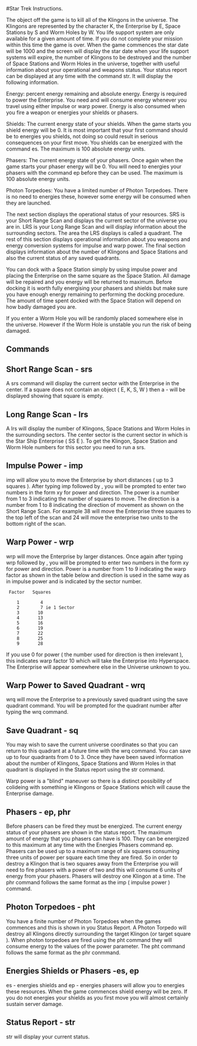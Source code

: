 
#Star Trek Instructions.

The object off the game is to kill all of the Klingons in the 
universe. The Klingons are represented by the character K, the 
Enterprise by E, Space Stations by S and Worm Holes by W. You life 
support system are only available for a given amount of time. If you 
do not complete your mission within this time the game is over. When 
the game commences the star date will be 1000 and the screen will 
display the star date when your life support systems will expire, 
the number of Klingons to be destroyed and the number of Space 
Stations and Worm Holes in the universe, together with useful 
information about your operational and weapons status. Your status 
report can be displayed at any time with the command str. It will 
display the following information. 

Energy: percent energy remaining and absolute energy. Energy is 
required to power the Enterprise. You need and will consume energy 
whenever you travel using either impulse or warp power. Energy is 
also consumed when you fire a weapon or energies your shields or 
phasers.

Shields: The current energy state of your shields. When the game 
starts you shield energy will be 0. It is most important that your 
first command should be to energies you shields, not doing so could 
result in serious consequences on your first move. You shields can 
be energized with the command es. The maximum is 100 absolute energy 
units.

Phasers: The current energy state of your phasers. Once again when 
the game starts your phaser energy will be 0. You will need to 
energies your phasers with the command ep before they can be used. 
The maximum is 100 absolute energy units.

Photon Torpedoes: You have a limited number of Photon Torpedoes. 
There is no need to energies these, however some energy will be 
consumed when they are launched. 

The next section displays the operational status of your resources. 
SRS is your Short Range Scan and displays the current sector of the 
universe you are in. LRS is your Long Range Scan and will display 
information about the surrounding sectors. The area the LRS 
displays is called a quadrant. The rest of this section displays 
operational information about you weapons and energy conversion 
systems for impulse and warp power.
The final section displays information about the number of Klingons 
and Space Stations and also the current status of any saved 
quadrants.

You can dock with a Space Station simply by using impulse power and 
placing the Enterprise on the same square as the Space Station. All 
damage will be repaired and you energy will be returned to maximum. 
Before docking it is worth fully energising your phasers and shields 
but make sure you have enough energy remaining to performing the 
docking procedure. The amount of time spent docked with the Space 
Station will depend on how badly damaged you are.

If you enter a Worm Hole you will be randomly placed somewhere else 
in the universe. However if the Worm Hole is unstable you run the 
risk of being damaged.

Commands
--------

Short Range Scan - srs
----------------------
A srs command will display the current sector with the Enterprise 
in the center. If a square does not contain an object ( E, K, S, W ) 
then a - will be displayed showing that square is empty.

Long Range Scan - lrs
---------------------
A lrs will display the number of Klingons, Space Stations and Worm 
Holes in the surrounding sectors. The center sector is the current 
sector in which is the Star Ship Enterprise ( SS E ). To get the 
Klingon, Space Station and Worm Hole numbers for this sector you 
need to run a srs.

Impulse Power - imp
-------------------
imp will allow you to move the Enterprise by short distances ( up to 
3 squares ). After typing imp followed by <RETURN>, you will be 
prompted to enter two numbers in the form xy for power and direction. 
The power is a number from 1 to 3 indicating the number of squares 
to move. The direction is a number from 1 to 8 indicating the 
direction of movement as shown on the Short Range Scan. For example 
38 will move the Enterprise three squares to the top left of the 
scan and 24 will move the enterprise two units to the bottom right 
of the scan.

Warp Power - wrp
----------------
wrp will move the Enterprise by larger distances. Once again after 
typing wrp followed by <RETURN>, you will be prompted to enter two 
numbers in the form xy for power and direction. Power is a number 
from 1 to 9 indicating the warp factor as shown in the table below 
and direction is used in the same way as in impulse power and is 
indicated by the sector number. 

     Factor   Squares

        1        4 
        2        7 ie 1 Sector
        3       10
        4       13
        5       16
        6       19
        7       22
        8       25
        9       28

If you use 0 for power ( the number used for direction is then 
irrelevant ), this indicates warp factor 10 which will take the 
Enterprise into Hyperspace. The Enterprise will appear somewhere 
else in the Universe unknown to you.

Warp Power to Saved Quadrant - wrq
----------------------------------
wrq will move the Enterprise to a previously saved quadrant using 
the save quadrant command. You will be prompted for the quadrant 
number after typing the wrq command.

Save Quadrant - sq
------------------
You may wish to save the current universe coordinates so that you 
can return to this quadrant at a future time with the wrq command. 
You can save up to four quadrants from 0 to 3. Once they have been 
saved information about the number of Klingons, Space Stations and 
Worm Holes in that quadrant is displayed in the Status report using 
the str command.

Warp power is a "blind" maneuver so there is a distinct possibility 
of colideing with something ie Klingons or Space Stations which will 
cause the Enterprise damage.
 
Phasers - ep, phr
-----------------
Before phasers can be fired they must be energized. The current 
energy status of your phasers are shown in the status report. The 
maximum amount of energy that you phasers can have is 100. They can 
be energized to this maximum at any time with the Energies Phasers 
command ep. Phasers can be used up to a maximum range of six squares
consuming three units of power per square each time they are fired. 
So in order to destroy a Klingon that is two squares away from the 
Enterprise you will need to fire phasers with a power of two and 
this will consume 6 units of energy from your phasers. Phasers will 
destroy one Klingon at a time. The phr command follows the same 
format as the imp ( impulse power ) command. 

Photon Torpedoes - pht
----------------------
You have a finite number of Photon Torpedoes when the games 
commences and this is shown in you Status Report. A Photon Torpedo 
will destroy all Klingons directly surrounding the target Klingon 
(or target square ). When photon torpedoes are fired using the pht 
command they will consume energy to the values of the power 
parameter. The pht command follows the same format as the phr 
conmmand.

Energies Shields or Phasers -es, ep
-----------------------------------

es - energies shields and ep - energies phasers will allow you to 
energies these resources. When the game commences shield energy will 
be zero. If you do not energies your shields as you first move you 
will almost certainly sustain server damage. 

Status Report - str
-------------------

str will display your current status.
